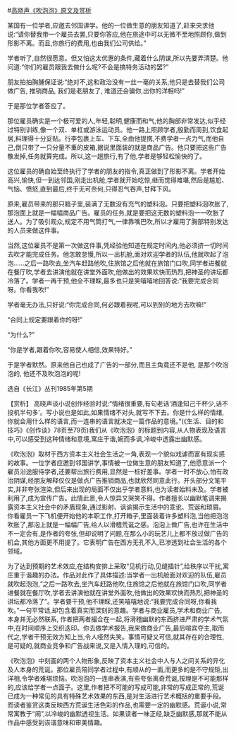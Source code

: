 #[高晓声《吹泡泡》原文及赏析](https://www.vrrw.net/wx/15336.html)

某国有一位学者,应邀去邻国讲学。他的一位做生意的朋友知道了,赶来央求他说:“请你替我带一个雇员去罢,只要你答应,他在旅途中可以无微不至地照顾你,做到形影不离。而且,你旅行的费用,也由我们公司供给。”

学者听了,自然很愿意。但又怕这太优惠的条件,藏着什么阴谋,所以先要弄清楚。他问道:“你们的雇员跟我去做什么呢?不会是搞特务活动的罢?”

朋友拍拍胸脯保证说:“绝对不,这和政治没有一丝一毫的关系,他只是去替我们公司做广告, 推销商品, 我们是老朋友了, 难道还会骗你,出你的洋相吗!”

于是那位学者答应了。

那位雇员确实是一个极可爱的人,年轻,聪明,健康而和气,他的胸部非常发达,似乎经过特别训练,像一个双、单杠或游泳运动员。他一路上照顾学者,殷勤而周到,饮食起居,料理得十分妥贴。行李包裹上车、下车,全由他提携,不费学者一点力气,而他自己,倒只带了一只分量不重的皮箱,据说里面装的就是商品广告。他只要把这些广告散发掉,任务就算完成。所以,这一趟旅行,有了他,学者是够轻松愉快的了。

这位雇员的确自始至终执行了学者的朋友的指令,真正做到了形影不离。学者开始高兴,愉快,但一到达邻国,刚走出机舱,学者就开始吃惊,继而觉得难堪,然后是尴尬、气恼、愤怒,直到最后,终于无可奈何,只得忍气吞声,甘拜下风。

原来,雇员带来的那只箱子里,装满了无数没有充气的塑料泡。只要把塑料泡吹胀了,那泡面上就是一幅幅商品广告。雇员的任务,就是要把这无数的塑料泡一一吹胀了送人。为了吸引观众,规定不用气筒打气,一律靠嘴巴吹,所以才雇用了胸部特别发达的人员来做这件事。

当然,这位雇员不是第一次做这件事,凭经验他知道在规定时间内,他必须挤一切时间去吹才能完成任务。他怎敢怠慢,所以一出机舱,面对欢迎学者的队伍,他就吹起了泡泡……之后一路吹去,坐汽车赶路他吹,住旅馆之后他就在旅馆门口吹,同学者进餐就在餐厅吹,学者去讲演他就在讲堂外面吹,他做出的效果欢快而热烈,把神圣的讲坛都冷落了。学者一再干预,他全不理睬,最多也只是笑嘻嘻地回答说:“我要完成合同呀。你看我吹!”

学者毫无办法,只好说:“你完成合同,何必跟着我呢,可以到别的地方去吹嘛!”

“合同上规定要跟着你的呀!”

“为什么?”

“你是学者,跟着你吹,容易使人相信,效果特好。”

于是学者默然。原来他自己也成了广告的一部分,而且主角竟还不是他, 是那个吹泡泡的, 他还不及吹泡泡的呢!

选自《长江》丛刊1985年第5期



【赏析】 高晓声谈小说创作经验时说:“情绪很重要,有句老话‘酒逢知己千杯少,话不投机半句多’。写小说也是如此,如果情绪不对头,就写不下去。你是什么样的情绪,你就会用什么样的语言,而一连串的语言就决定一篇作品的意境。”(《生活、目的和技巧》《创作谈》78页至79页)我们从《吹泡泡》的标题到内容,从人物表现及语言中,可以感受到这种情绪和意境,寓庄于谐,婉而多讽,冷峻中透露出幽默感。

《吹泡泡》取材于西方资本主义社会生活之一角,表现一个貌似戏谑而富有现实感的故事。一位学者应邀到邻国讲学,事情被一位做生意的朋友知道了,他愿意派一个雇员沿途服侍学者,还要帮出旅行费用,显然是一桩好差事。学者一时不放心,怕有政治阴谋,经朋友解释仅仅是做点广告推销商品,也就欣然同意此行。开头部分文笔平实,并非夸张渲染,但后来出现的局面不仅出乎学者意料,也为读者始料未及。学者被利用了,成为宣传广告。此情此景,令人惊异又哭笑不得。作者擅长以幽默笔调来揭露资本主义社会中的矛盾现象,通过影射、讽谕揭示生活中的乖讹、荒诞和琐屑。你看雇员一下飞机便开始他的本职工作,打开箱子,里面装着许多塑料泡,当他把泡泡吹胀了,那泡上就是一幅幅广告,给人以滑稽荒诞之感。泡泡上做广告,也许在生活中不一定会有,是作者的夸张,但却说明了问题,在那么小的玩艺儿上都不放过做广告的机会,其他方面更不用提了。它表明广告在西方无孔不入,已渗透到社会生活的各个领域。

为了达到预期的艺术效应,在结构安排上采取“见机行动,见缝插针”,给秩序以干扰,寓庄重于谐趣的办法。作品对此作了具体描述:当学者一出机舱面对欢迎的队伍,雇员就吹起泡泡,“之后一路吹去,坐汽车赶路他吹,住旅馆之后他就在旅馆门口吹,同学者进餐就在餐厅吹,学者去讲演他就在讲堂外面吹,他做出的效果欢快而热烈,把神圣的讲坛都冷落了”。学者要干预,他不理睬,还笑嘻嘻地说:“我要完成合同呀,你看我吹。”一句平常话,却包含着真实而深刻的意趣。学者与商业雇员,学术和商业广告, 本身并无必然联系, 作者把两者撮合在一起,将滑稽幽默的东西挤进严肃的学术气氛中,在时间顺序上交织迭印。你去做学术报告,我来做商业广告,最后喧宾夺主,取而代之,学者干预无效方知上当,令人哑然失笑。事情可疑又可信,就其存在的合理性,是可疑的,就商业竞争和广告战来说,又是入情入理的,可信的。

《吹泡泡》中刻画的两个人物形象,反映了资本主义社会中人与人之间关系的异化及人本身的荒诞。那位雇员陪同学者过程中,有顺从的一面,而更多的是不守规矩,出洋相,令学者难堪烦恼。吹泡泡的一连串表演,有些夸张离奇荒诞,按理是不可能那样的,应该给学者一点面子。这里,作者把不可能的写成可能,非常的写成正常的,荒诞已成为一种常见的具有特殊艺术效果的东西,是对生活进行艺术概括的重要手段。而读者鉴赏这类反映西方荒诞生活色彩的作品,也需要一定的幽默感。荒诞小说,常常寓教于“闹”,以冷峻的幽默透视生活。如果读者一味正经,缺乏幽默感,那就不能从作品中感受到诙谐意味和审美情趣。

